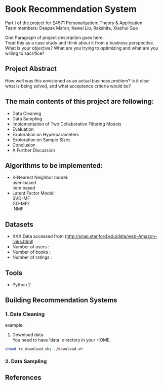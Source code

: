 # Book Recommendation System 
Part I of the project for E4571 Personalization: Theory & Application.  
Team members: Deepak Maran, Kewei Liu, Rakshita, Xiaohui Guo  

One Paragraph of project description goes here.  
Treat this as a case study and think about it from a business perspective. What is your objective? What are you trying to optimizing and what are you willing to sacrifice?  

## Project Abstract
How well was this envisioned as an actual business problem? Is it clear what is being solved, and what acceptance criteria would be?

## The main contents of this project are following:
- Data Cleaning 
- Data Sampling
- Implementation of Two Collaborative Filtering Models
- Evaluation
- Exploration on Hyperparameters
- Exploration on Sample Sizes
- Conclusion
- A Further Discussion

## Algorithms to be implemented:
- K-Nearest Neighbor model:   
  user-based  
  item based
- Latent Factor Model:  
  SVD-MF  
  GD-MF?  
  NMF  

## Datasets
- XXX Data accessed from (http://snap.stanford.edu/data/web-Amazon-links.html)
- Number of users : 
- Number of books : 
- Number of ratings : 

## Tools
- Python 2  

## Building Recommendation Systems  
### 1. Data Cleaning  
example:  
1. Download data  
You need to have 'data' directory in your HOME.  

```bash
chmod +x download.sh; ./download.sh 
```

### 2. Data Sampling  

## References

